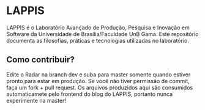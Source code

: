 # LAPPIS

LAPPIS é o Laboratório Avançado de Produção, Pesquisa e Inovação em Software da
Universidade de Brasília/Faculdade UnB Gama. Este repositório documenta as 
filosofias, práticas e tecnologias utilizadas no laboratório.


## Como contribuir?

Edite o Radar na branch dev e suba para master somente quando estiver
pronto para estar em produção. Se você não tiver permissão de commit, faça 
um fork + pull request. Os arquivos produzidos aqui são consumidos 
automaticamete pelo frontend do blog do LAPPIS, portanto nunca experimente na
master!
